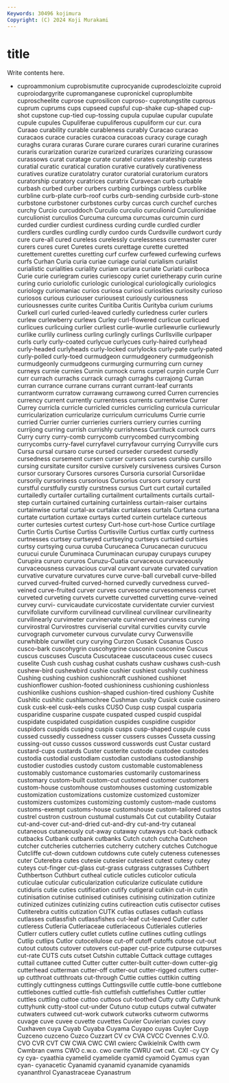 ```yaml
---
Keywords: 30496 kojimura
Copyright: (C) 2024 Koji Murakami
---
```


# title

Write contents here.



- cuproammonium cuprobismutite cuprocyanide cuprodescloizite
cuproid cuproiodargyrite cupromanganese cupronickel cuproplumbite cuproscheelite cuprose cuprosilicon cuproso- cuprotungstite
cuprous cuprum cuprums cups cupseed cupsful cup-shake cup-shaped cup-shot cupstone
cup-tied cup-tossing cupula cupulae cupular cupulate cupule cupules Cupuliferae cupuliferous
cupuliform cur cur. cura Curaao curability curable curableness curably Curacao
curacao curacaos curace curacies curacoa curacoas curacy curage curagh curaghs
curara curaras Curare curare curares curari curarine curarines curaris curarization
curarize curarized curarizes curarizing curassow curassows curat curatage curate curatel
curates curateship curatess curatial curatic curatical curation curative curatively curativeness
curatives curatize curatolatry curator curatorial curatorium curators curatorship curatory curatrices
curatrix Curavecan curb curbable curbash curbed curber curbers curbing curbings
curbless curblike curbline curb-plate curb-roof curbs curb-sending curbside curb-stone curbstone
curbstoner curbstones curby curcas curch curchef curches curchy Curcio curcuddoch
Curculio curculio curculionid Curculionidae curculionist curculios Curcuma curcuma curcumas curcumin
curd curded curdier curdiest curdiness curding curdle curdled curdler curdlers
curdles curdling curdly curdoo curds Curdsville curdwort curdy cure cure-all
cured cureless curelessly curelessness curemaster curer curers cures curet Curetes
curets curettage curette curetted curettement curettes curetting curf curfew curfewed
curfewing curfews curfs Curhan Curia curia curiae curiage curial curialism
curialist curialistic curialities curiality curiam curiara curiate Curiatii curiboca Curie
curie curiegram curies curiescopy curiet curietherapy curin curine curing curio
curiolofic curiologic curiological curiologically curiologics curiology curiomaniac curios curiosa curiosi
curiosities curiosity curioso curiosos curious curiouser curiousest curiously curiousness curiousnesses
curite curites Curitiba Curitis Curityba curium curiums Curkell curl curled
curled-leaved curledly curledness curler curlers curlew curlewberry curlews Curley curl-flowered
curlicue curlicued curlicues curlicuing curlier curliest curlie-wurlie curliewurlie curliewurly curlike
curlily curliness curling curlingly curlings Curllsville curlpaper curls curly curly-coated
curlycue curlycues curly-haired curlyhead curly-headed curlyheads curly-locked curlylocks curly-pate curly-pated
curly-polled curly-toed curmudgeon curmudgeonery curmudgeonish curmudgeonly curmudgeons curmurging curmurring curn
curney curneys curnie curnies Curnin curnock curns curpel curpin curple
Curr curr currach currachs currack curragh curraghs currajong Curran curran
currance currane currans currant currant-leaf currants currantworm curratow currawang currawong
curred Curren currencies currency current currently currentness currents currentwise Currer
Currey curricla curricle curricled curricles curricling curricula curricular curricularization curricularize
curriculum curriculums Currie currie curried Currier currier currieries curriers curriery
curries curriing currijong curring currish currishly currishness Currituck currock currs
Curry curry curry-comb currycomb currycombed currycombing currycombs curry-favel curryfavel curryfavour
currying Curryville curs Cursa cursal cursaro curse cursed curseder cursedest
cursedly cursedness cursement cursen curser cursers curses curship cursillo cursing
cursitate cursitor cursive cursively cursiveness cursives Curson cursor cursorary Cursores
cursores Cursoria cursorial Cursoriidae cursorily cursoriness cursorious Cursorius cursors cursory
curst curstful curstfully curstly curstness cursus Curt curt curtail curtailed
curtailedly curtailer curtailing curtailment curtailments curtails curtail-step curtain curtained curtaining
curtainless curtain-raiser curtains curtainwise curtal curtal-ax curtalax curtalaxes curtals Curtana
curtana curtate curtation curtaxe curtays curted curtein curtelace curteous curter
curtesies curtest curtesy Curt-hose curt-hose Curtice curtilage Curtin Curtis Curtise
Curtiss Curtisville Curtius curtlax curtly curtness curtnesses curtsey curtseyed curtseying
curtseys curtsied curtsies curtsy curtsying curua curuba Curucaneca Curucanecan curucucu
curucui curule Curuminaca Curuminacan curupay curupays curupey Curupira cururo cururos
Curuzu-Cuatia curvaceous curvaceously curvaceousness curvacious curval curvant curvate curvated curvation
curvative curvature curvatures curve curve-ball curveball curve-billed curved curved-fruited curved-horned
curvedly curvedness curved-veined curve-fruited curver curves curvesome curvesomeness curvet curveted
curveting curvets curvette curvetted curvetting curve-veined curvey curvi- curvicaudate curvicostate
curvidentate curvier curviest curvifoliate curviform curvilinead curvilineal curvilinear curvilinearity curvilinearly
curvimeter curvinervate curvinerved curviness curving curvirostral Curvirostres curviserial curvital curvities
curvity curvle curvograph curvometer curvous curvulate curvy Curwensville curwhibble curwillet
cury curying Curzon Cusack Cusanus Cusco cusco-bark cuscohygrin cuscohygrine cusconin
cusconine Cuscus cuscus cuscuses Cuscuta Cuscutaceae cuscutaceous cusec cusecs cuselite
Cush cush cushag cushat cushats cushaw cushaws cush-cush cushew-bird cushewbird
cushie cushier cushiest cushily cushiness Cushing cushing cushion cushioncraft cushioned
cushionet cushionflower cushion-footed cushioniness cushioning cushionless cushionlike cushions cushion-shaped cushion-tired
cushiony Cushite Cushitic cushitic cushlamochree Cushman cushy Cusick cusie cusinero
cusk cusk-eel cusk-eels cusks CUSO Cusp cusp cuspal cusparia cusparidine
cusparine cuspate cuspated cusped cuspid cuspidal cuspidate cuspidated cuspidation cuspides
cuspidine cuspidor cuspidors cuspids cusping cuspis cusps cusp-shaped cuspule cuss
cussed cussedly cussedness cusser cussers cusses Cusseta cussing cussing-out cusso
cussos cussword cusswords cust Custar custard custard-cups custards Custer custerite
custode custodee custodes custodia custodial custodiam custodian custodians custodianship custodier
custodies custody custom customable customableness customably customance customaries customarily customariness
customary custom-built custom-cut customed customer customers custom-house customhouse customhouses customing
customizable customization customizations customize customized customizer customizers customizes customizing customly
custom-made customs customs-exempt customs-house customshouse custom-tailored custos custrel custron custroun
custumal custumals Cut cut cutability Cutaiar cut-and-cover cut-and-dried cut-and-dry cut-and-try
cutaneal cutaneous cutaneously cut-away cutaway cutaways cut-back cutback cutbacks Cutbank
cutbank cutbanks Cutch cutch cutcha Cutcheon cutcher cutcheries cutcherries cutcherry
cutchery cutches Cutchogue Cutcliffe cut-down cutdown cutdowns cute cutely cuteness
cutenesses cuter Cuterebra cutes cutesie cutesier cutesiest cutest cutesy cutey
cuteys cut-finger cut-glass cut-grass cutgrass cutgrasses Cuthbert Cuthbertson Cuthburt cutheal
cuticle cuticles cuticolor cuticula cuticulae cuticular cuticularization cuticularize cuticulate cutidure
cutiduris cutie cuties cutification cutify cutigeral cutikin cut-in cutin cutinisation
cutinise cutinised cutinises cutinising cutinization cutinize cutinized cutinizes cutinizing cutins
cutireaction cutis cutisector cutises Cutiterebra cutitis cutization CUTK cutlas cutlases
cutlash cutlass cutlasses cutlassfish cutlassfishes cut-leaf cut-leaved Cutler cutler cutleress
Cutleria Cutleriaceae cutleriaceous Cutleriales cutleries Cutlerr cutlers cutlery cutlet cutlets
cutline cutlines cutling cutlings Cutlip cutlips Cutlor cutocellulose cut-off cutoff
cutoffs cutose cut-out cutout cutouts cutover cutovers cut-paper cut-price cutpurse
cutpurses cut-rate CUTS cuts cutset Cutshin cuttable Cuttack cuttage cuttages
cuttail cuttanee cutted Cutter cutter cutter-built cutter-down cutter-gig cutterhead cutterman
cutter-off cutter-out cutter-rigged cutters cutter-up cutthroat cutthroats cut-through Cuttie cutties
cuttikin cutting cuttingly cuttingness cuttings Cuttingsville cuttle cuttle-bone cuttlebone cuttlebones
cuttled cuttle-fish cuttlefish cuttlefishes Cuttler cuttler cuttles cuttling cuttoe cuttoo
cuttoos cut-toothed Cutty cutty Cuttyhunk cuttyhunk cutty-stool cut-under Cutuno cutup
cutups cutwal cutwater cutwaters cutweed cut-work cutwork cutworks cutworm cutworms
cuvage cuve cuvee cuvette cuvettes Cuvier Cuvierian cuvies cuvy Cuxhaven
cuya Cuyab Cuyaba Cuyama Cuyapo cuyas Cuyler Cuyp Cuzceno cuzceno
Cuzco Cuzzart CV cv CVA CVCC Cvennes C.V.O. CVO CVR
CVT CW CWA CWC CWI cwierc Cwikielnik Cwlth cwm Cwmbran
cwms CWO c.w.o. cwo cwrite CWRU cwt cwt. CXI -cy
CY Cy cy cya- cyaathia cyamelid cyamelide cyamid cyamoid Cyamus
cyan cyan- cyanacetic Cyanamid cyanamid cyanamide cyanamids cyananthrol Cyanastraceae Cyanastrum
